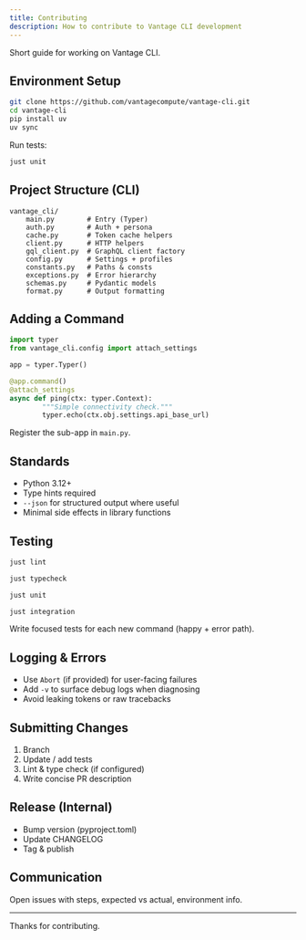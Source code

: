 ```yaml
---
title: Contributing
description: How to contribute to Vantage CLI development
---
```


Short guide for working on Vantage CLI.

## Environment Setup

```bash
git clone https://github.com/vantagecompute/vantage-cli.git
cd vantage-cli
pip install uv
uv sync
```

Run tests:

```bash
just unit
```

## Project Structure (CLI)

```text
vantage_cli/
    main.py        # Entry (Typer)
    auth.py        # Auth + persona
    cache.py       # Token cache helpers
    client.py      # HTTP helpers
    gql_client.py  # GraphQL client factory
    config.py      # Settings + profiles
    constants.py   # Paths & consts
    exceptions.py  # Error hierarchy
    schemas.py     # Pydantic models
    format.py      # Output formatting
```

## Adding a Command

```python
import typer
from vantage_cli.config import attach_settings

app = typer.Typer()

@app.command()
@attach_settings
async def ping(ctx: typer.Context):
        """Simple connectivity check."""
        typer.echo(ctx.obj.settings.api_base_url)
```

Register the sub-app in `main.py`.

## Standards

- Python 3.12+
- Type hints required
- `--json` for structured output where useful
- Minimal side effects in library functions

## Testing

```bash
just lint

just typecheck

just unit

just integration
```

Write focused tests for each new command (happy + error path).

## Logging & Errors

- Use `Abort` (if provided) for user-facing failures
- Add `-v` to surface debug logs when diagnosing
- Avoid leaking tokens or raw tracebacks

## Submitting Changes

1. Branch
2. Update / add tests
3. Lint & type check (if configured)
4. Write concise PR description

## Release (Internal)

- Bump version (pyproject.toml)
- Update CHANGELOG
- Tag & publish

## Communication

Open issues with steps, expected vs actual, environment info.

---
Thanks for contributing.
